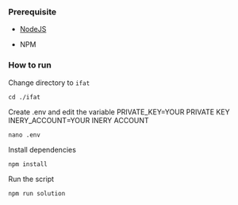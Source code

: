 ### Prerequisite

- [NodeJS](https://nodejs.org/en/)

- NPM



### How to run

Change directory to ```ifat```

```shell
cd ./ifat
```

Create .env and edit the variable
PRIVATE_KEY=YOUR PRIVATE KEY
INERY_ACCOUNT=YOUR INERY ACCOUNT

```shell
nano .env
```

Install dependencies

```shell
npm install
```

Run the script

```
npm run solution
```

